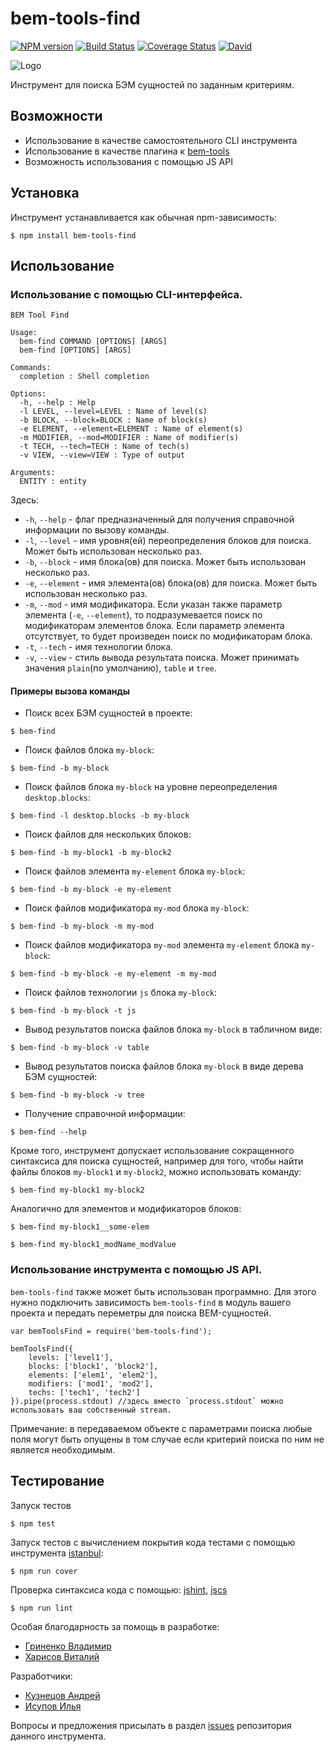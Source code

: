 # bem-tools-find

[![NPM version](http://img.shields.io/npm/v/bem-tools-find.svg?style=flat)](http://www.npmjs.org/package/bem-tools-find)
[![Build Status](https://travis-ci.org/bem-tools/bem-tools-find.svg)](https://travis-ci.org/bem-tools/bem-tools-find)
[![Coverage Status](https://coveralls.io/repos/bem-tools/bem-tools-find/badge.svg?branch=master&service=github)](https://coveralls.io/github/bem-tools/bem-tools-find?branch=master)
[![David](https://img.shields.io/david/bem-incubator/bem-tools-find.svg)](https://david-dm.org/bem-incubator/bem-tools-find)

![Logo](./logo.ico)

Инструмент для поиска БЭМ сущностей по заданным критериям.

## Возможности

* Использование в качестве самостоятельного CLI инструмента
* Использование в качестве плагина к [bem-tools](https://github.com/bem/bem-tools)
* Возможность использования с помощью JS API

## Установка

Инструмент устанавливается как обычная npm-зависимость:
```
$ npm install bem-tools-find
```

## Использование

### Использование с помощью CLI-интерфейса.

```
BEM Tool Find

Usage:
  bem-find COMMAND [OPTIONS] [ARGS]
  bem-find [OPTIONS] [ARGS]

Commands:
  completion : Shell completion

Options:
  -h, --help : Help
  -l LEVEL, --level=LEVEL : Name of level(s)
  -b BLOCK, --block=BLOCK : Name of block(s)
  -e ELEMENT, --element=ELEMENT : Name of element(s)
  -m MODIFIER, --mod=MODIFIER : Name of modifier(s)
  -t TECH, --tech=TECH : Name of tech(s)
  -v VIEW, --view=VIEW : Type of output

Arguments:
  ENTITY : entity

```

Здесь:

* `-h`, `--help` - флаг предназначенный для получения справочной информации по вызову команды.
* `-l`, `--level` - имя уровня(ей) переопределения блоков для поиска. Может быть использован несколько раз.
* `-b`, `--block` - имя блока(ов) для поиска. Может быть использован несколько раз.
* `-e`, `--element` - имя элемента(ов) блока(ов) для поиска. Может быть использован несколько раз.
* `-m`, `--mod` - имя модификатора. Если указан также параметр элемента (`-e`, `--element`), 
то подразумевается поиск по модификаторам элементов блока. Если параметр элемента отсутствует, то
будет произведен поиск по модификаторам блока.
* `-t`, `--tech` - имя технологии блока.
* `-v`, `--view` - стиль вывода результата поиска. Может принимать значения `plain`(по умолчанию), `table` и `tree`.

#### Примеры вызова команды

* Поиск всех БЭМ сущностей в проекте:
```
$ bem-find
```
* Поиск файлов блока `my-block`: 
```
$ bem-find -b my-block
```
* Поиск файлов блока `my-block` на уровне переопределения `desktop.blocks`: 
```
$ bem-find -l desktop.blocks -b my-block
```
* Поиск файлов для нескольких блоков:
```
$ bem-find -b my-block1 -b my-block2
```
* Поиск файлов элемента `my-element` блока `my-block`:
```
$ bem-find -b my-block -e my-element
``` 
* Поиск файлов модификатора `my-mod` блока `my-block`:
```
$ bem-find -b my-block -m my-mod
``` 
* Поиск файлов модификатора `my-mod` элемента `my-element` блока `my-block`:
```
$ bem-find -b my-block -e my-element -m my-mod
``` 
* Поиск файлов технологии `js` блока `my-block`:
```
$ bem-find -b my-block -t js
```
* Вывод результатов поиска файлов блока `my-block` в табличном виде:
```
$ bem-find -b my-block -v table
```
* Вывод результатов поиска файлов блока `my-block` в виде дерева БЭМ сущностей:
```
$ bem-find -b my-block -v tree
```
* Получение справочной информации:
```
$ bem-find --help
```

Кроме того, инструмент допускает использование сокращенного синтаксиса для поиска сущностей, например
для того, чтобы найти файлы блоков `my-block1` и `my-block2`, можно использовать команду:
```
$ bem-find my-block1 my-block2
```

Аналогично для элементов и модификаторов блоков:
```
$ bem-find my-block1__some-elem
```
```
$ bem-find my-block1_modName_modValue
```

### Использование инструмента с помощью JS API.

`bem-tools-find` также может быть использован программно. Для этого нужно подключить зависимость
`bem-tools-find` в модуль вашего проекта и передать переметры для поиска BEM-сущностей.
```
var bemToolsFind = require('bem-tools-find');

bemToolsFind({
    levels: ['level1'],
    blocks: ['block1', 'block2'],
    elements: ['elem1', 'elem2'],
    modifiers: ['mod1', 'mod2'],
    techs: ['tech1', 'tech2']
}).pipe(process.stdout) //здесь вместо `process.stdout` можно использовать ваш собственный stream.
```

Примечание: в передаваемом объекте с параметрами поиска любые поля могут быть опущены в том случае если
критерий поиска по ним не является необходимым.

## Тестирование

Запуск тестов
```
$ npm test
```

Запуск тестов с вычислением покрытия кода тестами с помощью инструмента [istanbul](https://www.npmjs.com/package/istanbul):
```
$ npm run cover
```

Проверка синтаксиса кода с помощью:
[jshint](https://www.npmjs.com/package/jshint),
[jscs](https://www.npmjs.com/package/jscs)

```
$ npm run lint
```

Особая благодарность за помощь в разработке:

* [Гриненко Владимир](http://github.com/tadatuta)
* [Харисов Виталий](https://github.com/vithar)

Разработчики: 
* [Кузнецов Андрей](https://github.com/tormozz48)
* [Исупов Илья](https://github.com/SwinX)

Вопросы и предложения присылать в раздел [issues](https://github.com/bem-tools/bem-tools-find) репозитория данного инструмента.

